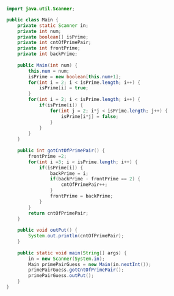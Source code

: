 ﻿```java
import java.util.Scanner;

public class Main {
	private static Scanner in;
	private int num;
	private boolean[] isPrime;
	private int cntOfPrimePair;
	private int frontPrime;
	private int backPrime;
	
	public Main(int num) {
		this.num = num;
		isPrime = new boolean[this.num+1];
		for(int i = 2; i < isPrime.length; i++) {
			isPrime[i] = true;
		}
		for(int i = 2; i < isPrime.length; i++) {
			if(isPrime[i]) {
				for(int j = 2; i*j < isPrime.length; j++) {
					isPrime[i*j] = false;
				}
			}
		}
	}
	
	public int gotCntOfPrimePair() {
		frontPrime =2;
		for(int i =3; i < isPrime.length; i++) {
			if(isPrime[i]) {
				backPrime = i;
				if(backPrime - frontPrime == 2) {
					cntOfPrimePair++;
				}
				frontPrime = backPrime;
			}
		}
		return cntOfPrimePair;
	}
	
	public void outPut() {
		System.out.println(cntOfPrimePair);
	}
	
	public static void main(String[] args) {
		in = new Scanner(System.in);
		Main primePairGuess = new Main(in.nextInt());
		primePairGuess.gotCntOfPrimePair();
		primePairGuess.outPut();
	}
}
```